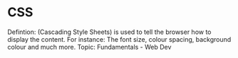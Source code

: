 # CSS

Defintion: (Cascading Style Sheets) is used to tell the browser how to display the content. For instance: The font size, colour spacing, background colour and much more.
Topic: Fundamentals - Web Dev